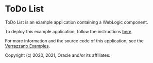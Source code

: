 # ToDo List

ToDo List is an example application containing a WebLogic component.

To deploy this example application, follow the instructions [here](https://verrazzano.io/latest/docs/samples/todo-list/).

For more information and the source code of this application, see the [Verrazzano Examples](https://github.com/verrazzano/examples).

Copyright (c) 2020, 2021, Oracle and/or its affiliates.

